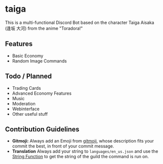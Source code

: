 # taiga
This is a multi-functional Discord Bot based on the character Taiga Aisaka (逢坂 大河) from the anime "Toradora!"

## Features
* Basic Economy
* Random Image Commands

## Todo / Planned
* Trading Cards
* Advanced Economy Features
* Music
* Moderation
* Webinterface
* Other useful stuff

## Contribution Guidelines
* **Gitmoji:** Always add an Emoji from [gitmoji](https://gitmoji.carloscuesta.me/), whose description fits your commit the best, in front of your commit message.
* **Translation** Always add your string to `languages/en_us.json` and use the [String Function](https://taiga.crugg.de/codedocs/#/docs/bot/master/class/TaigaClient?scrollTo=string) to get the string of the guild the command is run on.
